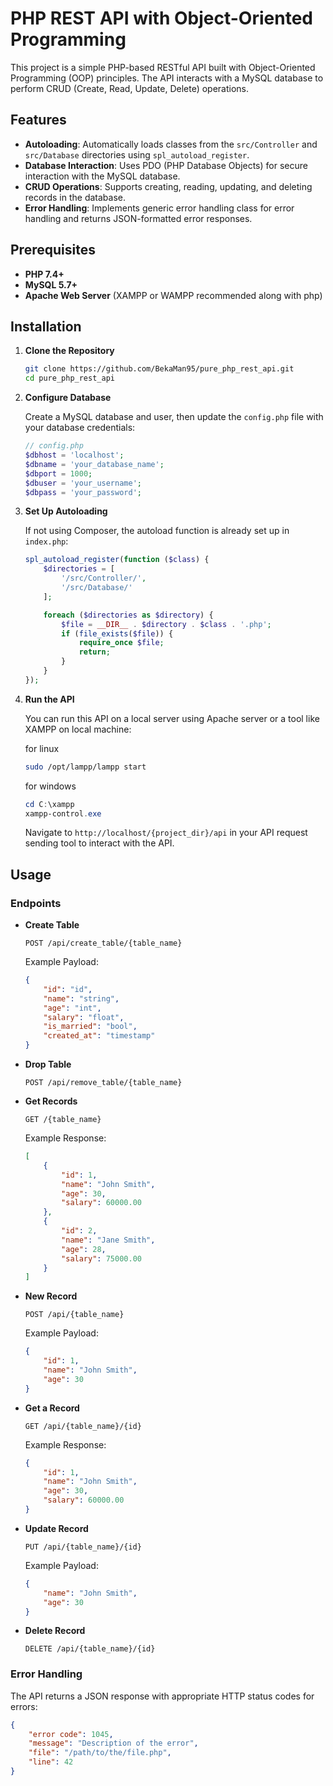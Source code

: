 # PHP REST API with Object-Oriented Programming

This project is a simple PHP-based RESTful API built with Object-Oriented Programming (OOP) principles. The API interacts with a MySQL database to perform CRUD (Create, Read, Update, Delete) operations.

## Features

- **Autoloading**: Automatically loads classes from the `src/Controller` and `src/Database` directories using `spl_autoload_register`.
- **Database Interaction**: Uses PDO (PHP Database Objects) for secure interaction with the MySQL database.
- **CRUD Operations**: Supports creating, reading, updating, and deleting records in the database.
- **Error Handling**: Implements generic error handling class for error handling and returns JSON-formatted error responses.

## Prerequisites

- **PHP 7.4+**
- **MySQL 5.7+**
- **Apache Web Server** (XAMPP or WAMPP recommended along with php)

## Installation

1. **Clone the Repository**

    ```bash
    git clone https://github.com/BekaMan95/pure_php_rest_api.git
    cd pure_php_rest_api
    ```

2. **Configure Database**

    Create a MySQL database and user, then update the `config.php` file with your database credentials:

    ```php
    // config.php
    $dbhost = 'localhost';
    $dbname = 'your_database_name';
    $dbport = 1000;
    $dbuser = 'your_username';
    $dbpass = 'your_password';
    ```

3. **Set Up Autoloading**

    If not using Composer, the autoload function is already set up in `index.php`:

    ```php
    spl_autoload_register(function ($class) {
        $directories = [
            '/src/Controller/',
            '/src/Database/'
        ];

        foreach ($directories as $directory) {
            $file = __DIR__ . $directory . $class . '.php';
            if (file_exists($file)) {
                require_once $file;
                return;
            }
        }
    });
    ```

4. **Run the API**

    You can run this API on a local server using Apache server or a tool like XAMPP on local machine:

    for linux

    ```bash
    sudo /opt/lampp/lampp start
    ```

    for windows
    ```powershell
    cd C:\xampp
    xampp-control.exe
    ```

    Navigate to `http://localhost/{project_dir}/api` in your API request sending tool to interact with the API.

## Usage

### Endpoints

- **Create Table**

    ```http
    POST /api/create_table/{table_name}
    ```
    Example Payload:

    ```json
    {
        "id": "id",
        "name": "string",
        "age": "int",
        "salary": "float",
        "is_married": "bool",
        "created_at": "timestamp"
    }
    ```

- **Drop Table**

    ```http
    POST /api/remove_table/{table_name}
    ```

- **Get Records**

    ```http
    GET /{table_name}
    ```
    Example Response:

    ```json
    [
        {
            "id": 1,
            "name": "John Smith",
            "age": 30,
            "salary": 60000.00
        },
        {
            "id": 2,
            "name": "Jane Smith",
            "age": 28,
            "salary": 75000.00
        }
    ]
    ```

- **New Record**

    ```http
    POST /api/{table_name}
    ```
    Example Payload:

    ```json
    {
        "id": 1,
        "name": "John Smith",
        "age": 30
    }
    ```

- **Get a Record**

    ```http
    GET /api/{table_name}/{id}
    ```
    Example Response:

    ```json
    {
        "id": 1,
        "name": "John Smith",
        "age": 30,
        "salary": 60000.00
    }
    ```

- **Update Record**

    ```http
    PUT /api/{table_name}/{id}
    ```
    Example Payload:

    ```json
    {
        "name": "John Smith",
        "age": 30
    }
    ```

- **Delete Record**

    ```http
    DELETE /api/{table_name}/{id}
    ```

### Error Handling

The API returns a JSON response with appropriate HTTP status codes for errors:

```json
{
    "error code": 1045,
    "message": "Description of the error",
    "file": "/path/to/the/file.php",
    "line": 42
}

